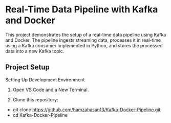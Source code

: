 # Real-Time Data Pipeline with Kafka and Docker
This project demonstrates the setup of a real-time data pipeline using Kafka and Docker. The pipeline ingests streaming data, processes it in real-time using a Kafka consumer implemented in Python, and stores the processed data into a new Kafka topic.

## Project Setup
Setting Up Development Environment

1. Open VS Code and a New Terminal.

2. Clone this repository:

* git clone https://github.com/hamzahasan13/Kafka-Docker-Pipeline.git
* cd Kafka-Docker-Pipeline



